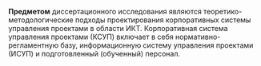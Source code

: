 **Предметом** диссертационного исследования являются теоретико-методологические подходы проектирования корпоративных системы управления проектами в области ИКТ.
Корпоративная система управления проектами (КСУП) включает в себя нормативно-регламентную базу, информационную систему управления проектами (ИСУП) и подготовленный (обученный) персонал.
